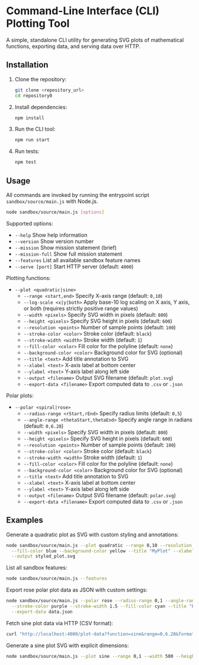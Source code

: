 # Command-Line Interface (CLI) Plotting Tool

A simple, standalone CLI utility for generating SVG plots of mathematical functions, exporting data, and serving data over HTTP.

## Installation

1. Clone the repository:

   ```bash
   git clone <repository_url>
   cd repository0
   ```

2. Install dependencies:

   ```bash
   npm install
   ```

3. Run the CLI tool:

   ```bash
   npm run start
   ```

4. Run tests:

   ```bash
   npm test
   ```

## Usage

All commands are invoked by running the entrypoint script `sandbox/source/main.js` with Node.js.

```bash
node sandbox/source/main.js [options]
```

Supported options:

- `--help`                Show help information
- `--version`             Show version number
- `--mission`             Show mission statement (brief)
- `--mission-full`        Show full mission statement
- `--features`            List all available sandbox feature names
- `--serve [port]`        Start HTTP server (default: `4000`)

Plotting functions:

- `--plot <quadratic|sine>`
  - `--range <start,end>`       Specify X-axis range (default: `0,10`)
  - `--log-scale <x|y|both>`    Apply base-10 log scaling on X axis, Y axis, or both (requires strictly positive range values)
  - `--width <pixels>`          Specify SVG width in pixels (default: `800`)
  - `--height <pixels>`         Specify SVG height in pixels (default: `600`)
  - `--resolution <points>`     Number of sample points (default: `100`)
  - `--stroke-color <color>`    Stroke color (default: `black`)
  - `--stroke-width <width>`    Stroke width (default: `1`)
  - `--fill-color <color>`      Fill color for the polyline (default: `none`)
  - `--background-color <color>` Background color for SVG (optional)
  - `--title <text>`            Add title annotation to SVG
  - `--xlabel <text>`           X-axis label at bottom center
  - `--ylabel <text>`           Y-axis label along left side
  - `--output <filename>`       Output SVG filename (default: `plot.svg`)
  - `--export-data <filename>`  Export computed data to `.csv` or `.json`

Polar plots:

- `--polar <spiral|rose>`
  - `--radius-range <rStart,rEnd>`   Specify radius limits (default: `0,5`)
  - `--angle-range <thetaStart,thetaEnd>`  Specify angle range in radians (default: `0,6.28`)
  - `--width <pixels>`          Specify SVG width in pixels (default: `800`)
  - `--height <pixels>`         Specify SVG height in pixels (default: `600`)
  - `--resolution <points>`          Number of sample points (default: `100`)
  - `--stroke-color <color>`         Stroke color (default: `black`)
  - `--stroke-width <width>`         Stroke width (default: `1`)
  - `--fill-color <color>`           Fill color for the polyline (default: `none`)
  - `--background-color <color>`     Background color for SVG (optional)
  - `--title <text>`                 Add title annotation to SVG
  - `--xlabel <text>`                X-axis label at bottom center
  - `--ylabel <text>`                Y-axis label along left side
  - `--output <filename>`            Output SVG filename (default: `polar.svg`)
  - `--export-data <filename>`       Export computed data to `.csv` or `.json`

## Examples

Generate a quadratic plot as SVG with custom styling and annotations:

```bash
node sandbox/source/main.js --plot quadratic --range 0,10 --resolution 50 --stroke-color red --stroke-width 2 \
  --fill-color blue --background-color yellow --title "MyPlot" --xlabel "X-Axis" --ylabel "Y-Axis" \
  --output styled_plot.svg
```

List all sandbox features:

```bash
node sandbox/source/main.js --features
```

Export rose polar plot data as JSON with custom settings:

```bash
node sandbox/source/main.js --polar rose --radius-range 0,1 --angle-range 0,6.28 --resolution 75 \
  --stroke-color purple --stroke-width 1.5 --fill-color cyan --title "PolarTitle" \
  --export-data data.json
```

Fetch sine plot data via HTTP (CSV format):

```bash
curl "http://localhost:4000/plot-data?function=sine&range=0,6.28&format=csv"
```

Generate a sine plot SVG with explicit dimensions:

```bash
node sandbox/source/main.js --plot sine --range 0,1 --width 500 --height 400
```